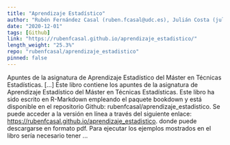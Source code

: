 ```yaml
---
title: "Aprendizaje Estadístico"
author: "Rubén Fernández Casal (ruben.fcasal@udc.es), Julián Costa (julian.costa@udc.es)"
date: "2020-12-01"
tags: [Github]
link: "https://rubenfcasal.github.io/aprendizaje_estadistico/"
length_weight: "25.3%"
repo: "rubenfcasal/aprendizaje_estadistico"
pinned: false
---
```


Apuntes de la asignatura de Aprendizaje Estadístico del Máster en Técnicas Estadísticas. [...] Este libro contiene los apuntes de la asignatura de Aprendizaje Estadístico del Máster en Técnicas Estadísticas. Este libro ha sido escrito en R-Markdown empleando el paquete bookdown y está disponible en el repositorio Github: rubenfcasal/aprendizaje_estadistico.
Se puede acceder a la versión en línea a través del siguiente enlace: https://rubenfcasal.github.io/aprendizaje_estadistico. donde puede descargarse en formato pdf. Para ejecutar los ejemplos mostrados en el libro sería necesario tener ...
